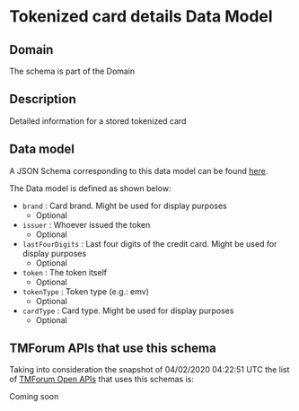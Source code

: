 # Tokenized card details Data Model

## Domain

The  schema is part of the  Domain

## Description

Detailed information for a stored tokenized card

## Data model

A JSON Schema corresponding to this data model can be found
[here](https://github.com/tmforum-rand/schemas/blob/candidates/Customer/TokenizedCardDetails.schema.json).

The Data model is defined as shown below:
- `brand` : Card brand. Might be used for display purposes
  - Optional
- `issuer` : Whoever issued the token
  - Optional
- `lastFourDigits` : Last four digits of the credit card. Might be used for display purposes
  - Optional
- `token` : The token itself
  - Optional
- `tokenType` : Token type (e.g.: emv)
  - Optional
- `cardType` : Card type. Might be used for display purposes
  - Optional




## TMForum APIs that use this schema

Taking into consideration the snapshot of 04/02/2020 04:22:51 UTC the list of [TMForum Open APIs](https://www.tmforum.org/open-apis/) that uses this schemas is:

Coming soon